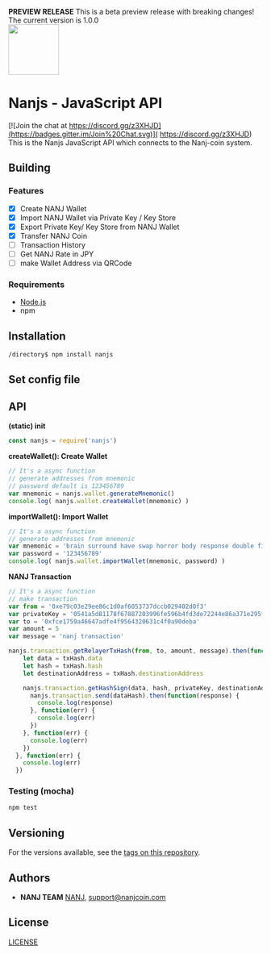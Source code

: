 **PREVIEW RELEASE** This is a beta preview release with breaking changes! The current version is 1.0.0 
</br>
<img src="https://nanjcoin.com/nanjs.png" width=100 />
# Nanjs - JavaScript API
[![Join the chat at  https://discord.gg/z3XHJD](https://badges.gitter.im/Join%20Chat.svg)]( https://discord.gg/z3XHJD)
This is the Nanjs JavaScript API which connects to the Nanj-coin system.

## Building

### Features

- [x] Create NANJ Wallet
- [x] Import NANJ Wallet via Private Key / Key Store
- [x] Export Private Key/ Key Store from NANJ Wallet
- [x] Transfer NANJ Coin
- [ ] Transaction History
- [ ] Get NANJ Rate in JPY
- [ ] make Wallet Address via QRCode

### Requirements

* [Node.js](https://nodejs.org)
* npm

## Installation

```shell
/directory$ npm install nanjs
```

## Set config file


## API

**(static) init**

```js
const nanjs = require('nanjs')
```

**createWallet(): Create Wallet**

```js
// It's a async function
// generate addresses from mnemonic
// password default is 123456789
var mnemonic = nanjs.wallet.generateMnemonic()
console.log( nanjs.wallet.createWallet(mnemonic) )
```

**importWallet(): Import Wallet**

```js
// It's a async function
// generate addresses from mnemonic
var mnemonic = 'brain surround have swap horror body response double fire dumb bring hazard'
var password = '123456789'
console.log( nanjs.wallet.importWallet(mnemonic, password) )
```

**NANJ Transaction**

```js
// It's a async function
// make transaction
var from = '0xe79c03e29ee86c1d0af6053737dccb029402d0f3'
var privateKey = '0541a5d81178f67887203996fe596b4fd3de72244e86a371e295f660aab0f039'
var to = '0xfce1759a46647adfe4f9564320631c4f0a90deba'
var amount = 5
var message = 'nanj transaction'

nanjs.transaction.getRelayerTxHash(from, to, amount, message).then(function(txHash) {
    let data = txHash.data
    let hash = txHash.hash
    let destinationAddress = txHash.destinationAddress

    nanjs.transaction.getHashSign(data, hash, privateKey, destinationAddress).then(function(dataHash) {
      nanjs.transaction.send(dataHash).then(function(response) {
        console.log(response)
      }, function(err) {
        console.log(err)
      })
    }, function(err) {
      console.log(err)
    })
  }, function(err) {
    console.log(err)
  })


```

### Testing (mocha)

```bash
npm test
```

## Versioning

For the versions available, see the [tags on this repository](https://github.com/NANJ-COIN/nanj-js/tags). 

## Authors

* **NANJ TEAM** [NANJ](https://nanjcoin.com/), support@nanjcoin.com

## License
[LICENSE](https://nanjcoin.com/sdk)
